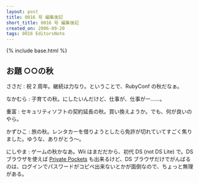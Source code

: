 ```yaml
---
layout: post
title: 0016 号 編集後記
short_title: 0016 号 編集後記
created_on: 2006-09-20
tags: 0016 EditorsNote
---
```

{% include base.html %}


## お題 ○○の秋

ささだ
:  祝 2 周年。継続は力なり。ということで、RubyConf の秋だなぁ。

なかむら
:  子育ての秋。にしたいんだけど、仕事が、仕事がー……。

重富
:  セキュリティソフトの契約延長の秋。買い換えようか。でも、何が良いのやら。

かずひこ
:  旅の秋。レンタカーを借りようとしたら免許が切れていてすごく焦りました。ゆうな、ありがとう〜。

にしやま
:  ゲームの秋かなあ。Wii はまだだから、初代 DS (not DS Lite) で。DS ブラウザを使えば [Private Pockets](http://d.hatena.ne.jp/jewelmmo/20060917) も出来るけど、DS ブラウザだけでがんばるのは、ログインでパスワードがコピペ出来ないとかが面倒なので、ちょっと無理がある。


